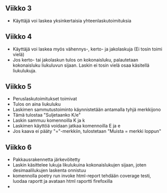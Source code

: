 ## Viikko 3

- Käyttäjä voi laskea yksinkertaisia yhteenlaskutoimituksia

## Viikko 4

- Käyttäjä voi laskea myös vähennys-, kerto- ja jakolaskuja (Ei tosin toimi vielä)
- Jos kerto- tai jakolaskun tulos on kokonaisluku, palautetaan kokonaisluku liukuluvun sijaan. Laskin ei tosin vielä osaa käsitellä liukulukuja.

## Viikko 5

- Peruslaskutoimitukset toimivat
- Tulos on aina liukuluku
- Laskimen sammutustoiminto käynnistetään antamalla tyhjä merkkijono
- Tämä tulostaa "Suljetaanko K/e"
- Laskin sammuu komennoilla K ja k
- Laskimen käyttöä voidaan jatkaa komennoilla E ja e
- Jos kaava ei pääty "="-merkkiin, tulostetaan "Muista = merkki loppun"

## Viikko 6

- Pakkausrakennetta järkevöitetty
- Laskin käsittelee lukuja likulukuina kokonaislukujen sijaan, joten desimaalilukujen laskenta onnistuu
- komennolla poetry run invoke html-report tehdään coverage testi, luodaa raportt ja avataan html raportti firefoxilla
- 
